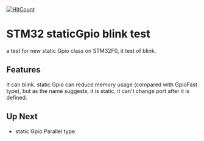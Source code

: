 [![HitCount][]][count]

# STM32 staticGpio blink test
a test for new static Gpio class on STM32F0, it test of blink.

## Features
It can blink. static Gpio can reduce memory usage (compared with GpioFast type), but as the name suggests, it is static, it can't change port after it is defined.

## Up Next
- static Gpio Parallel type.

[HitCount]:      http://hits.dwyl.com/happeneddr9/happeneddr9/STM32_staticGpio_blink.svg
[count]:         http://hits.dwyl.com/happeneddr9/happeneddr9/STM32_staticGpio_blink
